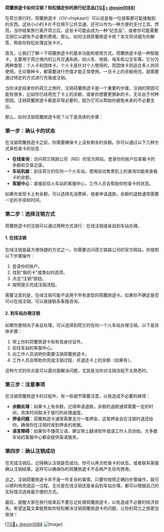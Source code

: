 **荷蘭旅遊卡如何注销？轻松搞定你的旅行纪念品[[TG💪+ @esim1088](https://t.me/s/esim1088)]**

在荷兰旅行时，荷蘭旅遊卡（OV-chipkaart）可以说是每一位游客都可能接触到的东西。这张小小的卡片不仅用于公共交通，还可以作为一种方便的支付工具。然而，当你结束旅行离开荷兰后，这张卡可能会成为一种“纪念品”，或者你可能需要注销它以避免不必要的费用。那么，如何注销荷蘭旅遊卡呢？本文将详细为你解答，帮助你轻松处理这张卡片。

首先，让我们了解一下荷蘭旅遊卡的基本功能和使用方式。荷蘭旅遊卡是一种智能卡，主要用于荷兰境内的公共交通系统，如火车、地铁、电车和公交车等。它分为两种类型：个人卡和团体卡。个人卡是针对个人使用的，而团体卡则适合多人共同使用。无论哪种卡，都需要进行充值才能正常使用。一旦卡上的余额用完，就需要通过特定的方式进行充值或注销。

当你决定结束你的荷兰之旅时，注销荷蘭旅遊卡是一个重要的步骤。注销的原因可能有很多，比如你已经用完了卡上的余额，或者你想要更换新的卡。无论出于何种原因，注销荷蘭旅遊卡都是非常必要的，因为它可以帮助你避免未来的不必要支出。

那么，如何注销荷蘭旅遊卡呢？以下是具体的步骤：

### **第一步：确认卡的状态**
在注销荷蘭旅遊卡之前，你需要确保卡上没有剩余的余额。你可以通过以下几种方式来检查卡的状态：
- **在线查询**：访问荷兰铁路公司（NS）的官方网站，登录你的账户后查看卡的余额和交易记录。
- **车站机器**：前往荷兰的任何一个火车站，使用自动售票机上的查询功能来查看卡的余额。
- **客服中心**：直接前往火车站的客服中心，工作人员会帮助你检查卡的状态。

如果你发现卡上有余额，可以选择先消费掉，或者申请退款。余额的退款通常需要一定的手续和时间。

### **第二步：选择注销方式**
荷蘭旅遊卡的注销可以通过两种方式进行：在线注销或亲自到车站办理。

#### **1. 在线注销**
在线注销是最方便快捷的方式之一。你需要访问荷兰铁路公司的官方网站，并按照以下步骤操作：
1. 登录你的账户。
2. 找到“我的卡”或类似的选项。
3. 点击“注销”按钮。
4. 按照提示完成注销流程。

需要注意的是，在线注销可能不适用于所有类型的荷蘭旅遊卡。如果你不确定是否可以在线注销，可以直接联系客服咨询。

#### **2. 到车站办理注销**
如果你更倾向于亲自处理，可以选择到荷兰的任何一个火车站办理注销。以下是具体步骤：
1. 带上你的荷蘭旅遊卡和有效身份证件。
2. 前往车站的客服中心。
3. 向工作人员说明你需要注销荷蘭旅遊卡。
4. 工作人员会帮助你完成注销过程，并退还卡上的余额（如果有）。

这种方式的优点是可以面对面解决问题，尤其是当你对注销流程不太熟悉时。

### **第三步：注意事项**
在注销荷蘭旅遊卡的过程中，有一些细节需要注意，以免造成不必要的麻烦：
- **余额处理**：如果卡上有余额，记得申请退款。余额的退款通常需要一定的时间，具体时间取决于银行的处理速度。
- **押金问题**：荷蘭旅遊卡通常需要支付一笔押金，这笔押金会在注销时退还给你。确保你在注销时收到押金的收据。
- **语言障碍**：如果你不懂荷兰语，建议带上翻译软件或请工作人员协助。大多数车站的客服中心都会提供英语服务。

### **第四步：确认注销成功**
在完成注销后，记得确认注销是否成功。你可以再次检查卡的状态，或者联系客服确认注销结果。这样可以确保你的荷蘭旅遊卡不会再产生任何费用。

总之，注销荷蘭旅遊卡并不是一件复杂的事情，只要你按照正确的步骤操作，就可以顺利地完成这一过程。无论是在线注销还是亲自到车站办理，都可以根据自己的实际情况选择最方便的方式。

最后，提醒大家在旅行结束后不要忘记处理荷蘭旅遊卡，以免造成不必要的经济损失。希望这篇文章能帮助你轻松解决注销荷蘭旅遊卡的问题，让你的荷兰之旅更加愉快！

[[TG💪+ @esim1088](https://t.me/s/esim1088) ![Image](https://i.postimg.cc/4NQfJmqS/Snipaste-2025-05-13-00-14-12.png)]